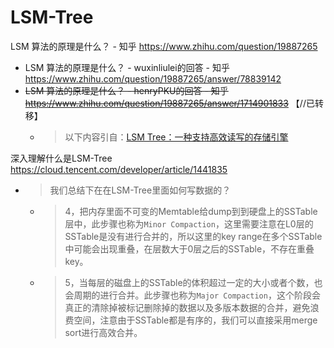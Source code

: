
# LSM-Tree

LSM 算法的原理是什么？ - 知乎 https://www.zhihu.com/question/19887265
- LSM 算法的原理是什么？ - wuxinliulei的回答 - 知乎 https://www.zhihu.com/question/19887265/answer/78839142
- ~~LSM 算法的原理是什么？ - henryPKU的回答 - 知乎 https://www.zhihu.com/question/19887265/answer/1714901833~~  【//已转移】
  * > 以下内容引自：[LSM Tree：一种支持高效读写的存储引擎](https://hzhu212.github.io/posts/2d7c5edb/)

深入理解什么是LSM-Tree https://cloud.tencent.com/developer/article/1441835
- > 我们总结下在在LSM-Tree里面如何写数据的？
  * > 4，把内存里面不可变的Memtable给dump到到硬盘上的SSTable层中，此步骤也称为`Minor Compaction`，这里需要注意在L0层的SSTable是没有进行合并的，所以这里的key range在多个SSTable中可能会出现重叠，在层数大于0层之后的SSTable，不存在重叠key。
  * > 5，当每层的磁盘上的SSTable的体积超过一定的大小或者个数，也会周期的进行合并。此步骤也称为`Major Compaction`，这个阶段会真正的清除掉被标记删除掉的数据以及多版本数据的合并，避免浪费空间，注意由于SSTable都是有序的，我们可以直接采用merge sort进行高效合并。
